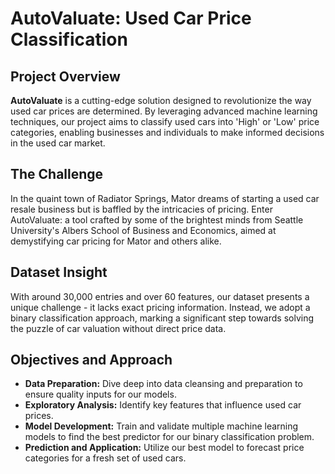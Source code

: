 # AutoValuate: Used Car Price Classification

## Project Overview
**AutoValuate** is a cutting-edge solution designed to revolutionize the way used car prices are determined. By leveraging advanced machine learning techniques, our project aims to classify used cars into 'High' or 'Low' price categories, enabling businesses and individuals to make informed decisions in the used car market.

## The Challenge
In the quaint town of Radiator Springs, Mator dreams of starting a used car resale business but is baffled by the intricacies of pricing. Enter AutoValuate: a tool crafted by some of the brightest minds from Seattle University's Albers School of Business and Economics, aimed at demystifying car pricing for Mator and others alike.

## Dataset Insight
With around 30,000 entries and over 60 features, our dataset presents a unique challenge - it lacks exact pricing information. Instead, we adopt a binary classification approach, marking a significant step towards solving the puzzle of car valuation without direct price data.

## Objectives and Approach
- **Data Preparation:** Dive deep into data cleansing and preparation to ensure quality inputs for our models.
- **Exploratory Analysis:** Identify key features that influence used car prices.
- **Model Development:** Train and validate multiple machine learning models to find the best predictor for our binary classification problem.
- **Prediction and Application:** Utilize our best model to forecast price categories for a fresh set of used cars.

